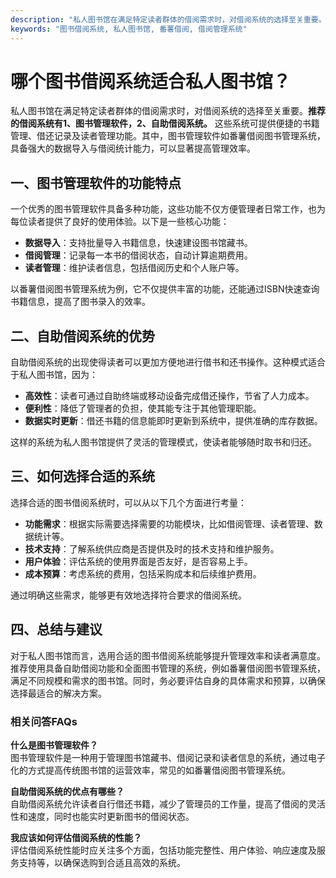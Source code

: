 ```yaml
---
description: "私人图书馆在满足特定读者群体的借阅需求时，对借阅系统的选择至关重要。**推荐的借阅系统有1、图书管理软件，2、自助借阅系统。** 这些系统可提供便捷的书籍管理、借还记录及读者管理功能。其中，图书管理软件如番薯借阅图书管理系统，具备强大的数据导入与借阅统计能力，可以显著提高管理效率。"
keywords: "图书借阅系统, 私人图书馆, 番薯借阅, 借阅管理系统"
---
```

# 哪个图书借阅系统适合私人图书馆？

私人图书馆在满足特定读者群体的借阅需求时，对借阅系统的选择至关重要。**推荐的借阅系统有1、图书管理软件，2、自助借阅系统。** 这些系统可提供便捷的书籍管理、借还记录及读者管理功能。其中，图书管理软件如番薯借阅图书管理系统，具备强大的数据导入与借阅统计能力，可以显著提高管理效率。

## 一、图书管理软件的功能特点

一个优秀的图书管理软件具备多种功能，这些功能不仅方便管理者日常工作，也为每位读者提供了良好的使用体验。以下是一些核心功能：

- **数据导入**：支持批量导入书籍信息，快速建设图书馆藏书。
- **借阅管理**：记录每一本书的借阅状态，自动计算逾期费用。
- **读者管理**：维护读者信息，包括借阅历史和个人账户等。

以番薯借阅图书管理系统为例，它不仅提供丰富的功能，还能通过ISBN快速查询书籍信息，提高了图书录入的效率。

## 二、自助借阅系统的优势

自助借阅系统的出现使得读者可以更加方便地进行借书和还书操作。这种模式适合于私人图书馆，因为：

- **高效性**：读者可通过自助终端或移动设备完成借还操作，节省了人力成本。
- **便利性**：降低了管理者的负担，使其能专注于其他管理职能。
- **数据实时更新**：借还书籍的信息能即时更新到系统中，提供准确的库存数据。

这样的系统为私人图书馆提供了灵活的管理模式，使读者能够随时取书和归还。

## 三、如何选择合适的系统

选择合适的图书借阅系统时，可以从以下几个方面进行考量：

- **功能需求**：根据实际需要选择需要的功能模块，比如借阅管理、读者管理、数据统计等。
- **技术支持**：了解系统供应商是否提供及时的技术支持和维护服务。
- **用户体验**：评估系统的使用界面是否友好，是否容易上手。
- **成本预算**：考虑系统的费用，包括采购成本和后续维护费用。

通过明确这些需求，能够更有效地选择符合要求的借阅系统。

## 四、总结与建议

对于私人图书馆而言，选用合适的图书借阅系统能够提升管理效率和读者满意度。推荐使用具备自助借阅功能和全面图书管理的系统，例如番薯借阅图书管理系统，满足不同规模和需求的图书馆。同时，务必要评估自身的具体需求和预算，以确保选择最适合的解决方案。

### 相关问答FAQs

**什么是图书管理软件？**  
图书管理软件是一种用于管理图书馆藏书、借阅记录和读者信息的系统，通过电子化的方式提高传统图书馆的运营效率，常见的如番薯借阅图书管理系统。

**自助借阅系统的优点有哪些？**  
自助借阅系统允许读者自行借还书籍，减少了管理员的工作量，提高了借阅的灵活性和速度，同时也能实时更新图书的借阅状态。

**我应该如何评估借阅系统的性能？**  
评估借阅系统性能时应关注多个方面，包括功能完整性、用户体验、响应速度及服务支持等，以确保选购到合适且高效的系统。

